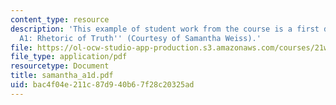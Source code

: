 ```yaml
---
content_type: resource
description: 'This example of student work from the course is a first draft for ''Assignment
  A1: Rhetoric of Truth'' (Courtesy of Samantha Weiss).'
file: https://ol-ocw-studio-app-production.s3.amazonaws.com/courses/21w-747-rhetoric-spring-2005/bac4f04e211c87d940b67f28c20325ad_samantha_a1d.pdf
file_type: application/pdf
resourcetype: Document
title: samantha_a1d.pdf
uid: bac4f04e-211c-87d9-40b6-7f28c20325ad
---
```

